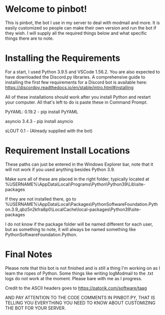 # Welcome to pinbot!

This is pinbot, the bot I use in my server to deal with modmail and more. It is easily customized so people can make their own version and run the bot if they wish. I will supply all the required things below and what specific things there are to note. 

# Installing the Requirements

For a start, I used Python 3.9.5 and VSCode 1.56.2. You are also expected to have downloaded the Discord.py libraries. A comprehensive guide to installing the first few requirements for a Discord bot is available here: https://discordpy.readthedocs.io/en/stable/intro.html#installing

All of these installations should work after you install Python and restart your computer. All that's left to do is paste these in Command Prompt.

PyYAML: 0.19.2 - pip install PyYAML

asyncio 3.4.3 - pip install asyncio

sLOUT 0.1 - (Already supplied with the bot)

# Requirement Install Locations

These paths can just be entered in the Windows Explorer bar, note that it will not work if you used anything besides Python 3.9.

Make sure all of these are placed in the right folder, typically located at %USERNAME%\AppData\Local\Programs\Python\Python39\Lib\site-packages

If they are not installed there, go to %USERNAME%\AppData\Local\Packages\PythonSoftwareFoundation.Python.3.9_qbz5n2kfra8p0\LocalCache\local-packages\Python39\site-packages

I do not know if the package folder will be named different for each user, but as something to note, it will always be named something like PythonSoftwareFoundation.Python.

# Final Notes

Please note that this bot is not finished and is still a thing I'm working on as I learn the ropes of Python. Some things like writing logModmail to the .txt logs do not work at the moment. Please bare with me as I progress.

Credit to the ASCII headers goes to https://patorjk.com/software/taag

AND PAY ATTENTION TO THE CODE COMMENTS IN PINBOT.PY, THAT IS TELLING YOU EVERYTHING YOU NEED TO KNOW ABOUT CUSTOMIZING THE BOT FOR YOUR SERVER.
